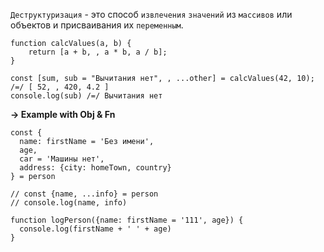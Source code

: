 `Деструктуризация` - это способ `извлечения` `значений` из `массивов` или объектов и присваивания их `переменным`.

```
function calcValues(a, b) {
	return [a + b, , a * b, a / b];
}

const [sum, sub = "Вычитания нет", , ...other] = calcValues(42, 10);
/=/ [ 52, , 420, 4.2 ]
console.log(sub) /=/ Вычитания нет
```

**-> Example with Obj & Fn**
```
const {
  name: firstName = 'Без имени',
  age,
  car = 'Машины нет',
  address: {city: homeTown, country}
} = person

// const {name, ...info} = person
// console.log(name, info)

function logPerson({name: firstName = '111', age}) {
  console.log(firstName + ' ' + age)
}
```
